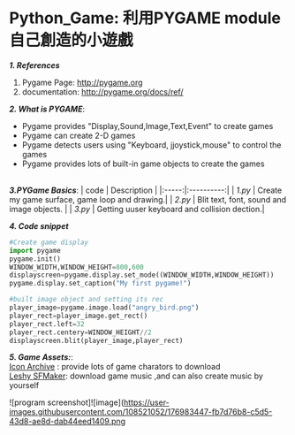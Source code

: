 # Python_Game: 利用PYGAME module 自己創造的小遊戲

**_1. References_**
   1. Pygame Page: http://pygame.org
   2. documentation: http://pygame.org/docs/ref/
   

**_2. What is PYGAME_**:
   * Pygame provides "Display,Sound,Image,Text,Event" to create games
   * Pygame can create 2-D games
   * Pygame detects users using "Keyboard, jjoystick,mouse" to control the games
   * Pygame provides lots of built-in game objects to create the games <br><br>

**_3.PYGame Basics_**:
| code | Description |
|:-----:|:----------:|
| _1.py_ | Create my game surface, game loop and drawing.|
| _2.py_ | Blit text, font, sound and image objects.   |
| _3.py_ | Getting uuser keyboard and collision dection.|

**_4. Code snippet_**
```python
#Create game display
import pygame
pygame.init()
WINDOW_WIDTH,WINDOW_HEIGHT=800,600
displayscreen=pygame.display.set_mode((WINDOW_WIDTH,WINDOW_HEIGHT))
pygame.display.set_caption("My first pygame!")

```
```python
#built image object and setting its rec
player_image=pygame.image.load("angry_bird.png")
player_rect=player_image.get_rect()
player_rect.left=32
player_rect.centery=WINDOW_HEIGHT//2
displayscreen.blit(player_image,player_rect)
```
**_5. Game Assets:_**:<br>
[Icon Archive](https://iconarchive.com/) : provide lots of game charators to download<br>
[Leshy SFMaker](https://www.leshylabs.com/apps/sfMaker/): download game music ,and can also create music by yourself

![program screenshot]![image](https://user-images.githubusercontent.com/108521052/176983447-fb7d76b8-c5d5-43d8-ae8d-dab44eed1409.png
